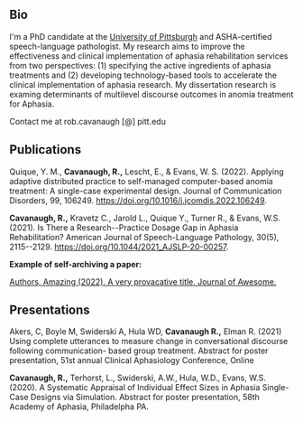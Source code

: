 ## Bio

I'm a PhD candidate at the [University of Pittsburgh](https://www.lrcl.pitt.edu/) and ASHA-certified speech-language pathologist. My research aims to improve the effectiveness and clinical implementation of aphasia rehabilitation services from two perspectives: (1) specifying the active ingredients of aphasia treatments and (2) developing technology-based tools to accelerate the clinical implementation of aphasia research. My dissertation research is examing determinants of multilevel discourse outcomes in anomia treatment for Aphasia. 

Contact me at rob.cavanaugh [@] pitt.edu

## Publications

Quique, Y. M., **Cavanaugh, R.,** Lescht, E., & Evans, W. S. (2022). Applying adaptive distributed practice to self-managed computer-based anomia treatment: A single-case experimental design. Journal of Communication Disorders, 99, 106249. <https://doi.org/10.1016/j.jcomdis.2022.106249>.

**Cavanaugh, R.,** Kravetz C., Jarold L., Quique Y., Turner R., & Evans, W.S. (2021). Is There a Research--Practice Dosage Gap in Aphasia Rehabilitation? American Journal of Speech-Language Pathology, 30(5), 2115--2129. <https://doi.org/10.1044/2021_AJSLP-20-00257>.

**Example of self-archiving a paper:**

[Authors, Amazing (2022). A very provacative title. Journal of Awesome.](fake-paper.pdf)

## Presentations

Akers, C, Boyle M, Swiderski A, Hula WD, **Cavanaugh R.,** Elman R. (2021) Using complete utterances to measure change in conversational discourse following communication- based group treatment. Abstract for poster presentation, 51st annual Clinical Aphasiology Conference, Online

**Cavanaugh, R.,** Terhorst, L., Swiderski, A.W., Hula, W.D., Evans, W.S. (2020). A Systematic Appraisal of Individual Effect Sizes in Aphasia Single-Case Designs via Simulation. Abstract for poster presentation, 58th Academy of Aphasia, Philadelpha PA.
